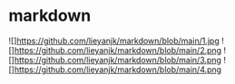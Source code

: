 # markdown
![]https://github.com/lieyanjk/markdown/blob/main/1.jpg
![]https://github.com/lieyanjk/markdown/blob/main/2.png
![]https://github.com/lieyanjk/markdown/blob/main/3.png
![]https://github.com/lieyanjk/markdown/blob/main/4.png
